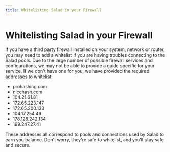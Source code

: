 ```yaml
---
title: Whitelisting Salad in your Firewall
---
```


# Whitelisting Salad in your Firewall

If you have a third party firewall installed on your system, network or router, you may need to add a whitelist if you
are having troubles connecting to the Salad pools. Due to the large number of possible firewall services and
configurations, we may not be able to provide a guide specific for your service. If we don't have one for you, we have
provided the required addresses to whitelist:

- prohashing.com
- nicehash.com
- 104.21.61.81
- 172.65.223.147
- 172.65.200.133
- 104.17.254.46
- 178.128.242.134
- 199.247.27.41

These addresses all correspond to pools and connections used by Salad to earn you balance. Don't worry, they're safe to
whitelist, and you'll stay safe and secure.
